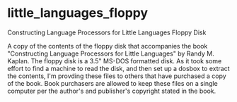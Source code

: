 # little_languages_floppy
Constructing Language Processors for Little Languages Floppy Disk

A copy of the contents of the floppy disk that accompanies the
book "Constructing Language Processors for Little Languages"
by Randy M. Kaplan. The floppy disk is a 3.5" MS-DOS formatted
disk. As it took some effort to find a machine to read the disk,
and then set up a dosbox to extract the contents, I'm provding
these files to others that have purchased a copy of the book. Book
purchasers are allowed to keep these files on a single computer
per the author's and publisher's copyright stated in the book.
